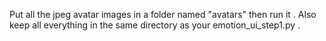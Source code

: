 Put all the jpeg avatar images in a folder named "avatars" then run it .
Also keep all everything in the same directory as your emotion_ui_step1.py .

